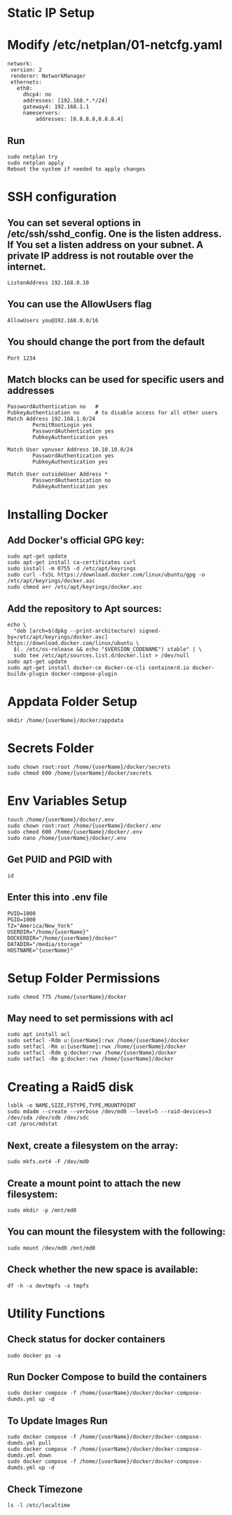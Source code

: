 # Static IP Setup
# Modify /etc/netplan/01-netcfg.yaml     
    network:
     version: 2
     renderer: NetworkManager
     ethernets:
       eth0:
         dhcp4: no
         addresses: [192.168.*.*/24]
         gateway4: 192.168.1.1
         nameservers:
             addresses: [8.8.8.8,8.8.8.4]
  ## Run
    sudo netplan try
    sudo netplan apply 
    Reboot the system if needed to apply changes
  # SSH configuration
  ## You can set several options in /etc/ssh/sshd_config. One is the listen address. If You set a listen address on your subnet. A private IP address is not routable over the internet.
    ListenAddress 192.168.0.10
  ## You can use the AllowUsers flag
    AllowUsers you@192.168.0.0/16
  ## You should change the port from the default
    Port 1234
  ## Match blocks can be used for specific users and addresses
    PasswordAuthentication no   #
    PubkeyAuthentication no     # to disable access for all other users
    Match Address 192.168.1.0/24
            PermitRootLogin yes
            PasswordAuthentication yes
            PubkeyAuthentication yes
    
    Match User vpnuser Address 10.10.10.0/24
            PasswordAuthentication yes
            PubkeyAuthentication yes
            
    Match User outsideUser Address *
            PasswordAuthentication no
            PubkeyAuthentication yes

# Installing Docker
  ## Add Docker's official GPG key:
    sudo apt-get update
    sudo apt-get install ca-certificates curl
    sudo install -m 0755 -d /etc/apt/keyrings
    sudo curl -fsSL https://download.docker.com/linux/ubuntu/gpg -o /etc/apt/keyrings/docker.asc
    sudo chmod a+r /etc/apt/keyrings/docker.asc
  
  ## Add the repository to Apt sources:
    echo \
      "deb [arch=$(dpkg --print-architecture) signed-by=/etc/apt/keyrings/docker.asc] https://download.docker.com/linux/ubuntu \
      $(. /etc/os-release && echo "$VERSION_CODENAME") stable" | \
      sudo tee /etc/apt/sources.list.d/docker.list > /dev/null
    sudo apt-get update
    sudo apt-get install docker-ce docker-ce-cli containerd.io docker-buildx-plugin docker-compose-plugin
  # Appdata Folder Setup
    mkdir /home/{userName}/docker/appdata
  # Secrets Folder
    sudo chown root:root /home/{userName}/docker/secrets
    sudo chmod 600 /home/{userName}/docker/secrets
  # Env Variables Setup
    touch /home/{userName}/docker/.env
    sudo chown root:root /home/{userName}/docker/.env
    sudo chmod 600 /home/{userName}/docker/.env
    sudo nano /home/{userName}/docker/.env
  ## Get PUID and PGID with 
    id
  ## Enter this into .env file
    PUID=1000
    PGID=1000
    TZ="America/New_York"
    USERDIR="/home/{userName}"
    DOCKERDIR="/home/{userName}/docker"
    DATADIR="/media/storage"
    HOSTNAME="{userName}"
# Setup Folder Permissions
    sudo chmod 775 /home/{userName}/docker
## May need to set permissions with acl
    sudo apt install acl
    sudo setfacl -Rdm u:{userName}:rwx /home/{userName}/docker
    sudo setfacl -Rm u:{userName}:rwx /home/{userName}/docker
    sudo setfacl -Rdm g:docker:rwx /home/{userName}/docker
    sudo setfacl -Rm g:docker:rwx /home/{userName}/docker
  
# Creating a Raid5 disk
    lsblk -o NAME,SIZE,FSTYPE,TYPE,MOUNTPOINT
    sudo mdadm --create --verbose /dev/md0 --level=5 --raid-devices=3 /dev/sda /dev/sdb /dev/sdc
    cat /proc/mdstat

## Next, create a filesystem on the array:
    sudo mkfs.ext4 -F /dev/md0

## Create a mount point to attach the new filesystem:
    sudo mkdir -p /mnt/md0

## You can mount the filesystem with the following:
    sudo mount /dev/md0 /mnt/md0

## Check whether the new space is available:
    df -h -x devtmpfs -x tmpfs

# Utility Functions
## Check status for docker containers
    sudo docker ps -a
## Run Docker Compose to build the containers
    sudo docker compose -f /home/{userName}/docker/docker-compose-dumds.yml up -d

## To Update Images Run
    sudo docker compose -f /home/{userName}/docker/docker-compose-dumds.yml pull
    sudo docker compose -f /home/{userName}/docker/docker-compose-dumds.yml down
    sudo docker compose -f /home/{userName}/docker/docker-compose-dumds.yml up -d
## Check Timezone
    ls -l /etc/localtime
